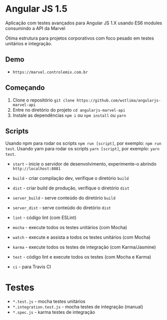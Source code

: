 # Angular JS 1.5 

Aplicação com testes avançados para Angular JS 1.X usando ES6 modules consumindo a API da Marvel

Ótima estrutura para projetos corporativos com foco pesado em testes unitários e integração.

## Demo
* `https://marvel.controlemix.com.br`


## Começando

1. Clone o repositório `git clone https://github.com/wstlima/angularjs-marvel-api`
2. Entre no diretório do projeto `cd angularjs-marvel-api`
3. Instale as dependências `npm i` ou `npm install` ou `yarn`

## Scripts

Usando npm para rodar os scripts `npm run [script]`, por exemplo: `npm run test`.
Usando yarn para rodar os scripts `yarn [script]`, por exemplo: `yarn test`.

* `start` - inicie o servidor de desenvolvimento, experimente-o abrindo `http://localhost:8081`

* `build` - criar compilação dev, verifique o diretório `build`
* `dist` - criar build de produção, verifique o diretório `dist`

* `server_build` - serve conteúdo do diretório `build`
* `server_dist` - serve conteúdo do diretório `dist`

* `lint` - código lint (com ESLint)
* `mocha` - execute todos os testes unitários (com Mocha)
* `watch` - execute e assista a todos os testes unitários (com Mocha)
* `karma` - execute todos os testes de integração (com Karma/Jasmine)
* `test` - código lint e execute todos os testes (com Mocha e Karma)

* `ci` - para Travis CI

# Testes

* `*.test.js` - mocha testes unitários
* `*.integration.test.js` - mocha testes de integração (manual)
* `*.spec.js` - karma testes de integração 
